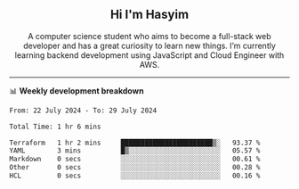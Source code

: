 <h2 align="center">Hi I'm Hasyim</h2>

<p align="center">A computer science student who aims to become a full-stack web developer and has a great curiosity to learn new things. I’m currently learning backend development using JavaScript and Cloud Engineer with AWS.</p>

---

📊 **Weekly development breakdown**

<!--START_SECTION:waka-->

```txt
From: 22 July 2024 - To: 29 July 2024

Total Time: 1 hr 6 mins

Terraform   1 hr 2 mins     ███████████████████████▒░   93.37 %
YAML        3 mins          █▒░░░░░░░░░░░░░░░░░░░░░░░   05.57 %
Markdown    0 secs          ░░░░░░░░░░░░░░░░░░░░░░░░░   00.61 %
Other       0 secs          ░░░░░░░░░░░░░░░░░░░░░░░░░   00.28 %
HCL         0 secs          ░░░░░░░░░░░░░░░░░░░░░░░░░   00.16 %
```

<!--END_SECTION:waka-->


<!-- - You can reach me on **hasyim11c@gmail.com** -->
